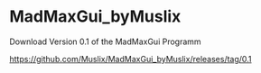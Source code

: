 # MadMaxGui_byMuslix


Download Version 0.1 of the MadMaxGui Programm 

https://github.com/Muslix/MadMaxGui_byMuslix/releases/tag/0.1


